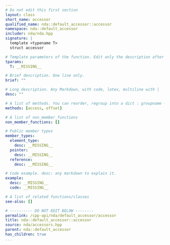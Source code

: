 ```yaml
---
# Do not edit this first section
layout: class
short_name: accessor
qualified_name: nda::default_accessor::accessor
namespace: nda::default_accessor
includer: nda/nda.hpp
signature: |
  template <typename T>
  struct accessor

# Template parameters of the function. Edit only the description after the :
tparams:
  T: __MISSING__

# Brief description. One line only.
brief: ""

# Long description. Any Markdown, with code, latex, multiline with |
desc: ""

# A list of methods. You can reorder, regroup into a dict : groupname -> list
methods: [access, offset]

# A list of non_member_functions
non_member_functions: []

# Public member types
member_types:
  element_type:
    desc: __MISSING__
  pointer:
    desc: __MISSING__
  reference:
    desc: __MISSING__

# Code example. desc: any markdown to explain it.
example:
  desc: __MISSING__
  code: __MISSING__

# A list of related functions/classes
see-also: []

# ---------- DO NOT EDIT BELOW --------
permalink: /cpp-api/nda/default_accessor/accessor
title: nda::default_accessor::accessor
source: nda/accessors.hpp
parent: nda::default_accessor
has_children: true
...
```


